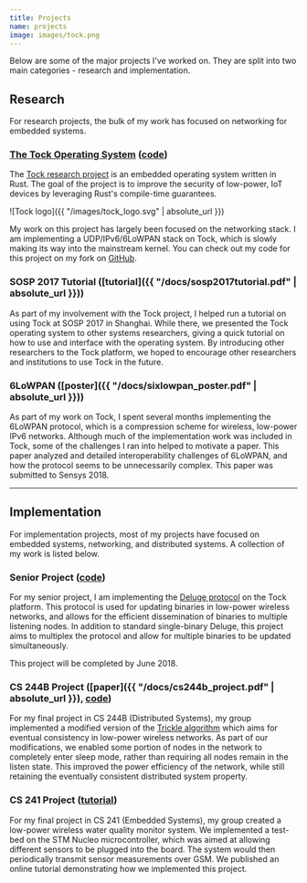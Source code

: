 ```yaml
---
title: Projects
name: projects
image: images/tock.png
---
```

Below are some of the major projects I've worked on. They are split into two
main categories - research and implementation.

## Research
For research projects, the bulk of my work has focused on networking for
embedded systems.

### [The Tock Operating System](https://www.tockos.org/) ([code](https://github.com/ptcrews/tock))

The [Tock research project](https://www.tockos.org) is an embedded operating
system written in Rust. The goal of the project is to improve the security of
low-power, IoT devices by leveraging Rust's compile-time guarantees.

![Tock logo]({{ "/images/tock_logo.svg" | absolute_url }})

My work on this project has largely been focused on the networking stack. I
am implementing a UDP/IPv6/6LoWPAN stack on Tock, which is slowly making its
way into the mainstream kernel. You can check out my code for this project
on my fork on [GitHub](https://github.com/ptcrews/tock).

### SOSP 2017 Tutorial ([tutorial]({{ "/docs/sosp2017tutorial.pdf" | absolute_url }}))

As part of my involvement with the Tock project, I helped run a tutorial on
using Tock at SOSP 2017 in Shanghai. While there, we presented the Tock
operating system to other systems researchers, giving a quick tutorial on how
to use and interface with the operating system. By introducing other researchers
to the Tock platform, we hoped to encourage other researchers and institutions
to use Tock in the future.

### 6LoWPAN ([poster]({{ "/docs/sixlowpan_poster.pdf" | absolute_url }}))

As part of my work on Tock, I spent several months implementing the 6LoWPAN
protocol, which is a compression scheme for wireless, low-power IPv6 networks.
Although much of the implementation work was included in Tock, some of the
challenges I ran into helped to motivate a paper. This paper analyzed and
detailed interoperability challenges of 6LoWPAN, and how the protocol seems to
be unnecessarily complex. This paper was submitted to Sensys 2018.

-------------------------------------------------------------------------------

## Implementation

For implementation projects, most of my projects have focused on embedded
systems, networking, and distributed systems. A collection of my work is listed
below.

### Senior Project ([code](https://github.com/ptcrews/tock/tree/deluge_protocol))

For my senior project, I am implementing the
[Deluge protocol](https://web.stanford.edu/class/cs244e/papers/deluge.pdf)
on the Tock platform. This protocol is used for updating binaries in low-power
wireless networks, and allows for the efficient dissemination of binaries to
multiple listening nodes. In addition to standard single-binary Deluge, this
project aims to multiplex the protocol and allow for multiple binaries to be
updated simultaneously.

This project will be completed by June 2018.

### CS 244B Project ([paper]({{ "/docs/cs244b_project.pdf" | absolute_url }}), [code](https://github.com/ptcrews/tock/tree/cs244b_trickle))

For my final project in CS 244B (Distributed Systems), my group implemented a
modified version of the
[Trickle algorithm](http://csl.stanford.edu/~pal/pubs/trickle-nsdi04.pdf)
which aims for eventual consistency in low-power wireless networks. As part of
our modifications, we enabled some portion of nodes in the network to completely
enter sleep mode, rather than requiring all nodes remain in the listen state.
This improved the power efficiency of the network, while still retaining the
eventually consistent distributed system property.

### CS 241 Project ([tutorial](http://www.instructables.com/id/Low-Energy-River-Quality-Monitor/))

For my final project in CS 241 (Embedded Systems), my group created a low-power
wireless water quality monitor system. We implemented a test-bed on the STM
Nucleo microcontroller, which was aimed at allowing different sensors to be
plugged into the board. The system would then periodically transmit sensor
measurements over GSM. We published an online tutorial demonstrating how we
implemented this project.
